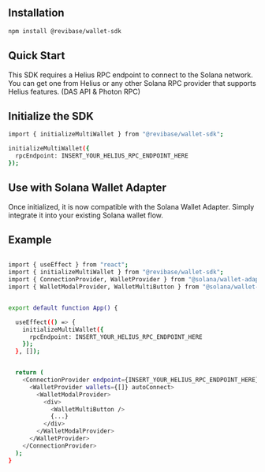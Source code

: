 ## Installation

```bash
npm install @revibase/wallet-sdk
```


## Quick Start

This SDK requires a Helius RPC endpoint to connect to the Solana network.
You can get one from Helius or any other Solana RPC provider that supports Helius features. (DAS API & Photon RPC)


## Initialize the SDK

```bash
import { initializeMultiWallet } from "@revibase/wallet-sdk";

initializeMultiWallet({
  rpcEndpoint: INSERT_YOUR_HELIUS_RPC_ENDPOINT_HERE
});
```


## Use with Solana Wallet Adapter

Once initialized, it is now compatible with the Solana Wallet Adapter.
Simply integrate it into your existing Solana wallet flow.


## Example

```bash

import { useEffect } from "react";
import { initializeMultiWallet } from "@revibase/wallet-sdk";
import { ConnectionProvider, WalletProvider } from "@solana/wallet-adapter-react";
import { WalletModalProvider, WalletMultiButton } from "@solana/wallet-adapter-react-ui";


export default function App() {

  useEffect(() => {
    initializeMultiWallet({
      rpcEndpoint: INSERT_YOUR_HELIUS_RPC_ENDPOINT_HERE
    });
  }, []);


  return (
    <ConnectionProvider endpoint={INSERT_YOUR_HELIUS_RPC_ENDPOINT_HERE}>
      <WalletProvider wallets={[]} autoConnect>
        <WalletModalProvider>
          <div>
            <WalletMultiButton />
            {...}
          </div>
        </WalletModalProvider>
      </WalletProvider>
    </ConnectionProvider>
  );
}


```
